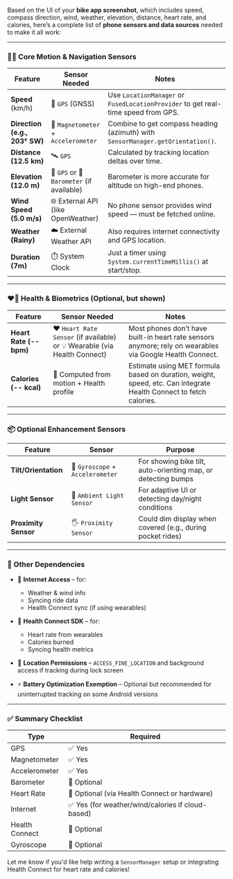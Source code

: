 Based on the UI of your **bike app screenshot**, which includes speed, compass direction, wind, weather, elevation, distance, heart rate, and calories, here’s a complete list of **phone sensors and data sources** needed to make it all work:

---

### 🚴‍♂️ Core Motion & Navigation Sensors

| Feature | Sensor Needed | Notes |
|--------|----------------|-------|
| **Speed** (km/h) | 🧭 `GPS` (GNSS) | Use `LocationManager` or `FusedLocationProvider` to get real-time speed from GPS. |
| **Direction (e.g., 203° SW)** | 🧲 `Magnetometer` + `Accelerometer` | Combine to get compass heading (azimuth) with `SensorManager.getOrientation()`. |
| **Distance (12.5 km)** | 🛰️ `GPS` | Calculated by tracking location deltas over time. |
| **Elevation (12.0 m)** | 📡 `GPS` or 🧭 `Barometer` (if available) | Barometer is more accurate for altitude on high-end phones. |
| **Wind Speed (5.0 m/s)** | 🌐 External API (like OpenWeather) | No phone sensor provides wind speed — must be fetched online. |
| **Weather (Rainy)** | ☁️ External Weather API | Also requires internet connectivity and GPS location. |
| **Duration (7m)** | ⏱️ System Clock | Just a timer using `System.currentTimeMillis()` at start/stop. |

---

### ❤️‍🔥 Health & Biometrics (Optional, but shown)

| Feature | Sensor Needed | Notes |
|--------|----------------|-------|
| **Heart Rate (-- bpm)** | ❤️ `Heart Rate Sensor` (if available) or 💡 Wearable (via Health Connect) | Most phones don’t have built-in heart rate sensors anymore; rely on wearables via Google Health Connect. |
| **Calories (-- kcal)** | 🔢 Computed from motion + Health profile | Estimate using MET formula based on duration, weight, speed, etc. Can integrate Health Connect to fetch calories. |

---

### 📦 Optional Enhancement Sensors

| Feature | Sensor | Purpose |
|--------|--------|---------|
| **Tilt/Orientation** | 🧠 `Gyroscope` + `Accelerometer` | For showing bike tilt, auto-orienting map, or detecting bumps |
| **Light Sensor** | 🔆 `Ambient Light Sensor` | For adaptive UI or detecting day/night conditions |
| **Proximity Sensor** | 🖐️ `Proximity Sensor` | Could dim display when covered (e.g., during pocket rides) |

---

### 🔌 Other Dependencies

- 📶 **Internet Access** – for:
    - Weather & wind info
    - Syncing ride data
    - Health Connect sync (if using wearables)

- 🧠 **Health Connect SDK** – for:
    - Heart rate from wearables
    - Calories burned
    - Syncing health metrics

- 📍 **Location Permissions** – `ACCESS_FINE_LOCATION` and background access if tracking during lock screen

- ⚡ **Battery Optimization Exemption** – Optional but recommended for uninterrupted tracking on some Android versions

---

### ✅ Summary Checklist

| Type | Required |
|------|----------|
| GPS | ✅ Yes |
| Magnetometer | ✅ Yes |
| Accelerometer | ✅ Yes |
| Barometer | 🔄 Optional |
| Heart Rate | 🔄 Optional (via Health Connect or hardware) |
| Internet | ✅ Yes (for weather/wind/calories if cloud-based) |
| Health Connect | 🔄 Optional |
| Gyroscope | 🔄 Optional |

Let me know if you'd like help writing a `SensorManager` setup or integrating Health Connect for heart rate and calories!